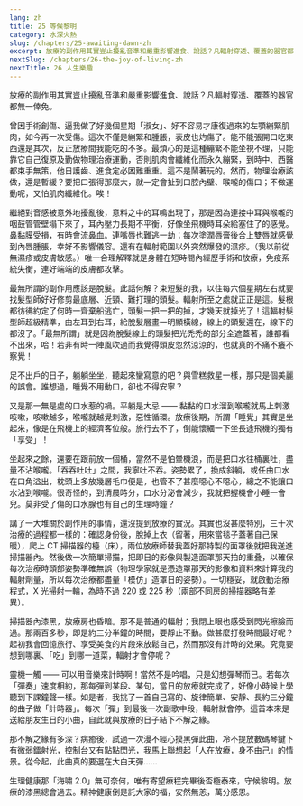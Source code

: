 ```yaml
---
lang: zh
title: 25 等候黎明
category: 水深火熱
slug: /chapters/25-awaiting-dawn-zh
excerpt: 放療的副作用其實豈止擾亂音準和嚴重影響進食、說話？凡輻射穿透、覆蓋的器官都無一倖免。
nextSlug: /chapters/26-the-joy-of-living-zh
nextTitle: 26 人生樂趣
---
```


<p class="cn">放療的副作用其實豈止擾亂音準和嚴重影響進食、說話？凡輻射穿透、覆蓋的器官都無一倖免。

<p class="cn">曾因手術創傷、逼我做了好幾個星期「淑女」、好不容易才康復過來的左顎繃緊肌肉，如今再一次受傷。這次不僅是繃緊和腫脹，表皮也灼傷了。能不能張開口吃東西還是其次，反正放療間我能吃的不多。最煩心的是這種繃緊不能坐視不理，只能靠它自己復原及勤做物理治療運動，否則肌肉會纖維化而永久繃緊，到時中、西醫都束手無策，他日護齒、進食定必困難重重。這不是鬧著玩的。然而，物理治療該做，還是暫緩？要把口張得那麼大，就一定會扯到口腔內壁、喉嚨的傷口；不做運動呢，又怕肌肉纖維化。唉！

<p class="cn">繼絕對音感被意外地擾亂後，意料之中的耳鳴出現了，那是因為連接中耳與喉嚨的咽鼓管管壁塌下來了，耳內壓力長期不平衡，好像坐飛機時耳朵給塞住了的感覺。鼻黏膜受損，有時會流鼻血。連嘴唇也難逃一劫；每次塗潤唇膏後合上雙唇就感覺到內唇腫脹，幸好不影響儀容。還有在輻射範圍以外突然爆發的濕疹。（我以前從無濕疹或皮膚敏感。）唯一合理解釋就是身體在短時間內經歷手術和放療，免疫系統失衡，連好端端的皮膚都攻擊。

<p class="cn">最無所謂的副作用應該是脫髮。此話何解？束短髮的我，以往每六個星期左右就要找髮型師好好修剪最底層、近頸、難打理的頭髮。輻射所至之處就正正是這。髮根都彷彿約定了何時一齊棄船逃亡，頭髮一把一把的掉，才幾天就掉光了！這輻射髮型師超級精準，由左耳到右耳，給脫髮層畫一明顯橫線，線上的頭髮還在，線下的都沒了。「最無所謂」就是因為脫髮線上的頭髮把光禿禿的部分全遮蓋著，誰都看不出來，哈！若非有時一陣風吹過而我覺得頭皮忽然涼涼的，也就真的不痛不癢不察覺！

<p class="cn">足不出戶的日子，躺躺坐坐，聽起來蠻寫意的吧？與雪糕救星一樣，那只是個美麗的誤會。誰想過，睡覺不用動口，卻也不得安寧？

<p class="cn">又是那一無是處的口水惹的禍。平躺是大忌 —— 黏黏的口水溜到喉嚨就馬上刺激咳嗽，咳嗽越多，喉嚨就越覺刺激，惡性循環。放療後期，所謂「睡覺」其實是坐起來，像是在飛機上的經濟客位般。旅行去不了，倒能懷緬一下坐長途飛機的獨有「享受」！

<p class="cn">坐起來之餘，還要在跟前放一個桶，當然不是怕暈機浪，而是把口水往桶裏吐，盡量不沾喉嚨。「吞吞吐吐」之間，我寧吐不吞。姿勢累了，換成斜躺，或任由口水在口角溢出，枕頭上多放幾層毛巾便是，也管不了甚麼噁心不噁心，總之不能讓口水沾到喉嚨。很奇怪的，到清晨時分，口水分泌會減少，我就把握機會小睡一會兒。莫非受了傷的口水腺也有自己的生理時鐘？

<p class="cn">講了一大堆關於副作用的事情，還沒提到放療的實況。其實也沒甚麼特別，三十次治療的過程都一樣的：確認身份後，脫掉上衣（留著，用來當毯子蓋著自己保暖），爬上 CT 掃描器的檯（床），兩位放療師替我蓋好那特製的面罩後就把我送進掃描器內。然後做一次簡單掃描，把即日的影像與製造面罩那天拍的重叠，以確保每次治療時頭部姿勢準確無誤（物理學家就是憑造罩那天的影像和資料來計算我的輻射劑量，所以每次治療都盡量「模仿」造罩日的姿勢）。一切穩妥，就啟動治療程式，X 光掃射一輪，為時不過 220 或 225 秒（兩部不同房的掃描器略有差異）。

<p class="cn">掃描器內漆黑，放療房也昏暗。那不是普通的輻射；我閉上眼也感受到閃光擦臉而過。那兩百多秒，即是約三分半鐘的時間，要靜止不動。做甚麼打發時間最好呢？起初我會回憶旅行、享受美食的片段來放鬆自己，然而那沒有計時的效果。究竟要想到哪裏、「吃」到哪一道菜，輻射才會停呢？

<p class="cn">靈機一觸 —— 可以用音樂來計時啊！當然不是吟唱，只是幻想彈琴而已。若每次「彈奏」速度相約，那每彈到某段、某句，當日的放療就完成了，好像小時候上學聽到下課鐘聲一樣。如是者，我挑了一首自己寫的、旋律簡單、安靜、長約三分鐘的曲子做「計時器」。每次「彈」到最後一次副歌中段，輻射就會停。這首本來是送給朋友生日的小曲，自此就與放療的日子結下不解之緣。

<p class="cn">那不解之緣有多深？病癒後，試過一次漫不經心摸黑彈此曲，冷不提放數碼琴鍵下有微弱鐳射光，控制台又有點點閃光，我馬上聯想起「人在放療，身不由己」的情景。從今起，此曲真的要選在大白天彈......

<p class="cn">生理健康那「海嘯 2.0」無可奈何，唯有寄望療程完畢後否極泰來，守候黎明。放療的漆黑總會過去。精神健康倒是託大家的福，安然無恙，萬分感恩。